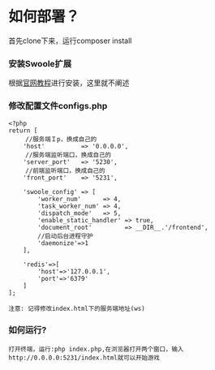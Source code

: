 # 如何部署？
首先clone下来，运行composer install

### 安装Swoole扩展

根据[官网教程](https://wiki.swoole.com/wiki/page/6.html)进行安装，这里就不阐述

### 修改配置文件configs.php
```
<?php
return [
　   //服务端Ｉp，换成自己的
    'host'          => '0.0.0.0',
　   //服务端监听端口，换成自己的
    'server_port'   => '5230',
　   //前端监听端口，换成自己的
    'front_port'    => '5231',

    'swoole_config' => [
        'worker_num'      => 4,
        'task_worker_num' => 4,
        'dispatch_mode'   => 5,
        'enable_static_handler' => true,
        'document_root'         => __DIR__.'/frontend',
        //启动后台进程守护
        'daemonize'=>1
    ],

    'redis'=>[
        'host'=>'127.0.0.1',
        'port'=>'6379'
    ]
];

注意: 记得修改index.html下的服务端地址(ws)
```
### 如何运行?
```
打开终端，运行:php index.php,在浏览器打开两个窗口，输入http://0.0.0.0:5231/index.html就可以开始游戏
```
